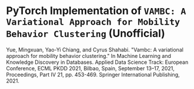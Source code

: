 # PyTorch Implementation of `VAMBC: A Variational Approach for Mobility Behavior Clustering` (Unofficial)

Yue, Mingxuan, Yao-Yi Chiang, and Cyrus Shahabi. "Vambc: A variational approach for mobility behavior clustering." In Machine Learning and Knowledge Discovery in Databases. Applied Data Science Track: European Conference, ECML PKDD 2021, Bilbao, Spain, September 13–17, 2021, Proceedings, Part IV 21, pp. 453-469. Springer International Publishing, 2021.
